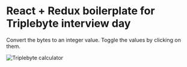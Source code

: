 # React + Redux boilerplate for Triplebyte interview day

Convert the bytes to an integer value. Toggle the values by clicking on them.

![Triplebyte calculator](https://imgur.com/ypFWAnI.jpg)
